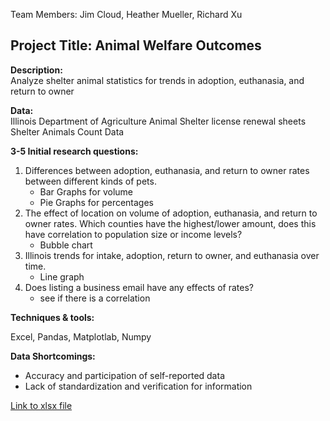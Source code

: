 Team Members:  Jim Cloud, Heather Mueller, Richard Xu

## Project Title:  Animal Welfare Outcomes

**Description:**  
Analyze shelter animal statistics for trends in adoption, euthanasia, and return to owner

**Data:**	
Illinois Department of Agriculture Animal Shelter license renewal sheets
Shelter Animals Count Data

**3-5 Initial research questions:**

1)	 Differences between adoption, euthanasia, and return to owner rates between different kinds of pets.
     - Bar Graphs for volume
     - Pie Graphs for percentages
2)	 The effect of location on volume of adoption, euthanasia, and return to owner rates.  Which counties have the highest/lower amount, does this have correlation to population size or income levels?
     - Bubble chart
3)	Illinois trends for intake, adoption, return to owner, and euthanasia over time.
     - Line graph 
4)	Does listing a business email have any effects of rates?
     - see if there is a correlation

**Techniques & tools:**

Excel, Pandas, Matplotlab, Numpy

**Data Shortcomings:**
-	Accuracy and participation of self-reported data
-	Lack of standardization and verification for information

[Link to xlsx file](https://github.com/richardxu96/Project-1/blob/master/IL%20Shelter%20Data%202010%20to%202015.xlsx)
